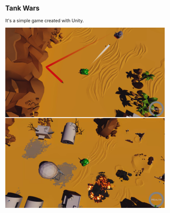 ## Tank Wars
It's a simple game created with Unity. 

![](https://github.com/Martinson1252/TankWars_Unity/blob/main/TW1.png)
![](https://github.com/Martinson1252/TankWars_Unity/blob/main/TW2.png)

